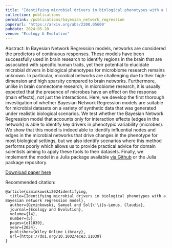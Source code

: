 ```yaml
---
title: "Identifying microbial drivers in biological phenotypes with a Bayesian Network Regression model"
collection: publications
permalink: /publications/bayesian_network_regression
paperurl: 'https://arxiv.org/abs/2208.05600'
pubdate: 2024-05-20
venue: "Ecology & Evolution"
---
```


Abstract: In Bayesian Network Regression models, networks are considered the predictors of continuous responses. These models have been successfully used in brain research to identify regions in the brain that are associated with specific human traits, yet their potential to elucidate microbial drivers in biological phenotypes for microbiome research remains unknown. In particular, microbial networks are challenging due to their high-dimension and high sparsity compared to brain networks. Furthermore, unlike in brain connectome research, in microbiome research, it is usually expected that the presence of microbes have an effect on the response (main effects), not just the interactions. Here, we develop the first thorough investigation of whether Bayesian Network Regression models are suitable for microbial datasets on a variety of synthetic data that was generated under realistic biological scenarios. We test whether the Bayesian Network Regression model that accounts only for interaction effects (edges in the network) is able to identify key drivers in phenotypic variability (microbes). We show that this model is indeed able to identify influential nodes and edges in the microbial networks that drive changes in the phenotype for most biological settings, but we also identify scenarios where this method performs poorly which allows us to provide practical advice for domain scientists aiming to apply these tools to their datasets. Finally, we implement the model in a Julia package available [via Github](https://github.com/solislemuslab/BayesianNetworkRegression.jl) or the Julia package repository.

[Download paper here](https://doi.org/10.1002/ece3.11039)

Recommended citation: 

```
@article{ozminkowski2024identifying,
  title={Identifying microbial drivers in biological phenotypes with a Bayesian network regression model},
  author={Ozminkowski, Samuel and Sol{\'\i}s-Lemus, Claudia},
  journal={Ecology and Evolution},
  volume={14},
  number={5},
  pages={e11039},
  year={2024},
  publisher={Wiley Online Library},
  url={https://doi.org/10.1002/ece3.11039}
}
```